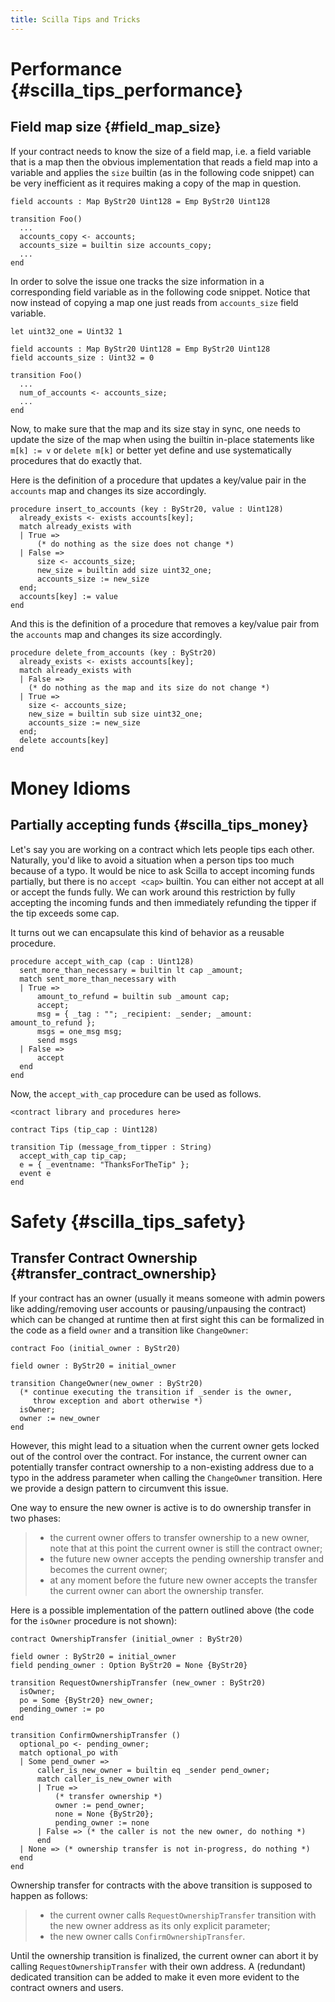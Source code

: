 ```yaml
---
title: Scilla Tips and Tricks
---
```


# Performance {#scilla_tips_performance}

## Field map size {#field_map_size}

If your contract needs to know the size of a field map, i.e. a field
variable that is a map then the obvious implementation that reads a
field map into a variable and applies the `size` builtin (as in the
following code snippet) can be very inefficient as it requires making a
copy of the map in question.

```{.ocaml}
field accounts : Map ByStr20 Uint128 = Emp ByStr20 Uint128

transition Foo()
  ...
  accounts_copy <- accounts;
  accounts_size = builtin size accounts_copy;
  ...
end
```

In order to solve the issue one tracks the size information in a
corresponding field variable as in the following code snippet. Notice
that now instead of copying a map one just reads from `accounts_size`
field variable.

```{.ocaml}
let uint32_one = Uint32 1

field accounts : Map ByStr20 Uint128 = Emp ByStr20 Uint128
field accounts_size : Uint32 = 0

transition Foo()
  ...
  num_of_accounts <- accounts_size;
  ...
end
```

Now, to make sure that the map and its size stay in sync, one needs to
update the size of the map when using the builtin in-place statements
like `m[k] := v` or `delete m[k]` or better yet define and use
systematically procedures that do exactly that.

Here is the definition of a procedure that updates a key/value pair in
the `accounts` map and changes its size accordingly.

```{.ocaml}
procedure insert_to_accounts (key : ByStr20, value : Uint128)
  already_exists <- exists accounts[key];
  match already_exists with
  | True =>
      (* do nothing as the size does not change *)
  | False =>
      size <- accounts_size;
      new_size = builtin add size uint32_one;
      accounts_size := new_size
  end;
  accounts[key] := value
end
```

And this is the definition of a procedure that removes a key/value pair
from the `accounts` map and changes its size accordingly.

```{.ocaml}
procedure delete_from_accounts (key : ByStr20)
  already_exists <- exists accounts[key];
  match already_exists with
  | False =>
    (* do nothing as the map and its size do not change *)
  | True =>
    size <- accounts_size;
    new_size = builtin sub size uint32_one;
    accounts_size := new_size
  end;
  delete accounts[key]
end
```

# Money Idioms

## Partially accepting funds {#scilla_tips_money}

Let\'s say you are working on a contract which lets people tips each
other. Naturally, you\'d like to avoid a situation when a person tips
too much because of a typo. It would be nice to ask Scilla to accept
incoming funds partially, but there is no `accept <cap>` builtin. You
can either not accept at all or accept the funds fully. We can work
around this restriction by fully accepting the incoming funds and then
immediately refunding the tipper if the tip exceeds some cap.

It turns out we can encapsulate this kind of behavior as a reusable
procedure.

```{.ocaml}
procedure accept_with_cap (cap : Uint128)
  sent_more_than_necessary = builtin lt cap _amount;
  match sent_more_than_necessary with
  | True =>
      amount_to_refund = builtin sub _amount cap;
      accept;
      msg = { _tag : ""; _recipient: _sender; _amount: amount_to_refund };
      msgs = one_msg msg;
      send msgs
  | False =>
      accept
  end
end
```

Now, the `accept_with_cap` procedure can be used as follows.

```{.ocaml}
<contract library and procedures here>

contract Tips (tip_cap : Uint128)

transition Tip (message_from_tipper : String)
  accept_with_cap tip_cap;
  e = { _eventname: "ThanksForTheTip" };
  event e
end
```

# Safety {#scilla_tips_safety}

## Transfer Contract Ownership {#transfer_contract_ownership}

If your contract has an owner (usually it means someone with admin
powers like adding/removing user accounts or pausing/unpausing the
contract) which can be changed at runtime then at first sight this can
be formalized in the code as a field `owner` and a transition like
`ChangeOwner`:

```{.ocaml}
contract Foo (initial_owner : ByStr20)

field owner : ByStr20 = initial_owner

transition ChangeOwner(new_owner : ByStr20)
  (* continue executing the transition if _sender is the owner,
     throw exception and abort otherwise *)
  isOwner;
  owner := new_owner
end
```

However, this might lead to a situation when the current owner gets
locked out of the control over the contract. For instance, the current
owner can potentially transfer contract ownership to a non-existing
address due to a typo in the address parameter when calling the
`ChangeOwner` transition. Here we provide a design pattern to circumvent
this issue.

One way to ensure the new owner is active is to do ownership transfer in
two phases:

> - the current owner offers to transfer ownership to a new owner,
>   note that at this point the current owner is still the contract
>   owner;
> - the future new owner accepts the pending ownership transfer and
>   becomes the current owner;
> - at any moment before the future new owner accepts the transfer the
>   current owner can abort the ownership transfer.

Here is a possible implementation of the pattern outlined above (the
code for the `isOwner` procedure is not shown):

```{.ocaml}
contract OwnershipTransfer (initial_owner : ByStr20)

field owner : ByStr20 = initial_owner
field pending_owner : Option ByStr20 = None {ByStr20}

transition RequestOwnershipTransfer (new_owner : ByStr20)
  isOwner;
  po = Some {ByStr20} new_owner;
  pending_owner := po
end

transition ConfirmOwnershipTransfer ()
  optional_po <- pending_owner;
  match optional_po with
  | Some pend_owner =>
      caller_is_new_owner = builtin eq _sender pend_owner;
      match caller_is_new_owner with
      | True =>
          (* transfer ownership *)
          owner := pend_owner;
          none = None {ByStr20};
          pending_owner := none
      | False => (* the caller is not the new owner, do nothing *)
      end
  | None => (* ownership transfer is not in-progress, do nothing *)
  end
end
```

Ownership transfer for contracts with the above transition is supposed
to happen as follows:

> - the current owner calls `RequestOwnershipTransfer` transition with
>   the new owner address as its only explicit parameter;
> - the new owner calls `ConfirmOwnershipTransfer`.

Until the ownership transition is finalized, the current owner can abort
it by calling `RequestOwnershipTransfer` with their own address. A
(redundant) dedicated transition can be added to make it even more
evident to the contract owners and users.
